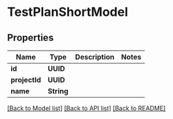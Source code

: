 # TestPlanShortModel

## Properties
Name | Type | Description | Notes
------------ | ------------- | ------------- | -------------
**id** | **UUID** |  | 
**projectId** | **UUID** |  | 
**name** | **String** |  | 

[[Back to Model list]](../README.md#documentation-for-models) [[Back to API list]](../README.md#documentation-for-api-endpoints) [[Back to README]](../README.md)


